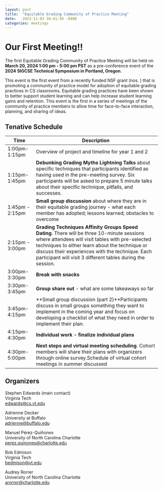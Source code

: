 ```yaml
---
layout: post
title:  "Equitable Grading Community of Practice Meeting"
date:   2023-11-03 16:41:36 -0400
categories: meetings
---
```


# Our First Meeting!!

The first Equitable Grading Community of Practice Meeting will be held on **March 20, 2024 1:00 pm - 5:00 pm PST**  as a pre-conference event of the **2024 SIGCSE Technical Symposium in Portland, Oregon**.

This event is the first event from a recently funded NSF grant (nos. ) that is promoting a community of practice model for adoption of equitable grading practices in CS classrooms. Equitable grading practices have been shown to better support student learning and can help increase student learning gains and retention. This event is the first in a series of meetings of the community of practice members to allow time for face-to-face interaction, planning, and sharing of ideas. 


## Tenative Schedule

| Time               | Description |
| ------------------ | ----------- |
| 1:00pm-1:15pm      | Overview of project and timeline for year 1 and 2 |
| 1:15pm-1:45pm      | **Debunking Grading Myths Lightning Talks** about specific techniques that participants identified as having used in the pre-meeting survey. Six participants will be asked to prepare 5 minute talks about their specific technique, pitfalls, and successes. |
| 1:45pm - 2:15pm | **Small group discussion** about where they are in their equitable grading journey - what each member has adopted; lessons learned; obstacles to overcome |
| 2:15pm - 3:00pm | **Grading Techniques Affinity Groups Speed Dating**. There will be three 10-minute sessions where attendees will visit tables with pre-selected techniques to either learn about the technique or discuss their experiences with the technique. Each participant will visit 3 different tables during the session. |
| 3:00pm-3:30pm | **Break with snacks** |
| 3:30pm-3:45pm | **Group share out** - what are some takeaways so far |
| 3:45pm-4:15pm | **Small group discussion (part 2)**Participants discuss in small groups something they want to implement in the coming year and focus on developing a checklist of what they need in order to implement their plan.|
|4:15pm-4:30pm | **Individual work - finalize individual plans** |
|4:30pm-5:00pm | **Next steps and virtual meeting scheduling**. Cohort members will share their plans with organizers through online survey.Schedule of virtual cohort meetings in summer discussed |

## Organizers
Stephen Edwards (main contact)<br>
Virginia Tech<br>
edwards@cs.vt.edu<br>

Adrienne Decker<br>
University at Buffalo<br>
adrienne@buffalo.edu<br>

Manuel Pérez-Quiñones<br>
University of North Carolina Charlotte<br>
perez.quinones@charlotte.edu<br>

Bob Edmison<br>
Virginia Tech<br>
bedmison@vt.edu <br>

Audrey Rorrer<br>
University of North Carolina Charlotte<br>
arorrer@charlotte.edu<br>

